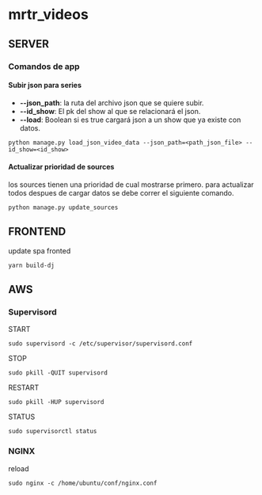 # mrtr_videos

## SERVER

### Comandos de app

#### Subir json para series

* **--json_path**: la ruta del archivo json que se quiere subir.
* **--id_show**: El pk del show al que se relacionará el json.
* **--load**: Boolean si es true cargará json a un show que ya existe con datos.

```
python manage.py load_json_video_data --json_path=<path_json_file> --id_show=<id_show>
```

#### Actualizar prioridad de sources

los sources tienen una prioridad de cual mostrarse primero. para actualizar todos despues de cargar datos se debe correr el siguiente comando.

```
python manage.py update_sources
```

## FRONTEND

update spa fronted

```
yarn build-dj
```

## AWS


### Supervisord

START

```
sudo supervisord -c /etc/supervisor/supervisord.conf
```

STOP

```
sudo pkill -QUIT supervisord
```

RESTART

```
sudo pkill -HUP supervisord
```

STATUS

```
sudo supervisorctl status
```

### NGINX

reload 

```
sudo nginx -c /home/ubuntu/conf/nginx.conf
```
